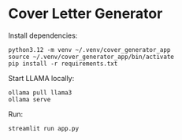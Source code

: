 # Cover Letter Generator

Install dependencies:

```
python3.12 -m venv ~/.venv/cover_generator_app
source ~/.venv/cover_generator_app/bin/activate
pip install -r requirements.txt
```

Start LLAMA locally:

```
ollama pull llama3
ollama serve
```

Run:

```
streamlit run app.py
```